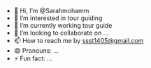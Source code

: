 - 👋 Hi, I’m @Sarahmohamm
- 👀 I’m interested in tour guiding
- 🌱 I’m currently working tour guide
- 💞️ I’m looking to collaborate on ...
- 📫 How to reach me by ssst1405@gmail.com
- 😄 Pronouns: ...
- ⚡ Fun fact: ...

<!---
Sarahmohamm/Sarahmohamm is a ✨ special ✨ repository because its `README.md` (this file) appears on your GitHub profile.
You can click the Preview link to take a look at your changes.
--->
